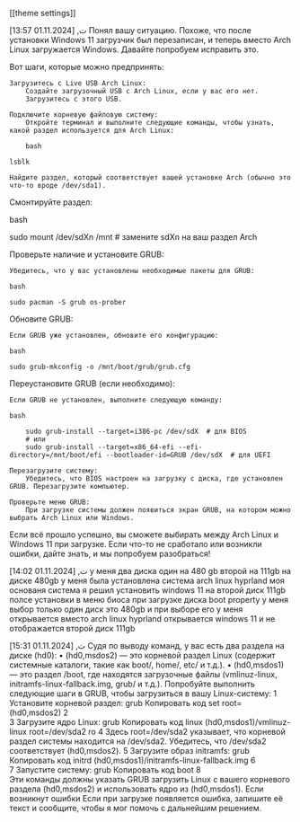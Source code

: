 [[theme settings]]

ت, [01.11.2024 13:57]
Понял вашу ситуацию. Похоже, что после установки Windows 11 загрузчик был перезаписан, и теперь вместо Arch Linux загружается Windows. Давайте попробуем исправить это.

Вот шаги, которые можно предпринять:

    Загрузитесь с Live USB Arch Linux:
        Создайте загрузочный USB с Arch Linux, если у вас его нет.
        Загрузитесь с этого USB.

    Подключите корневую файловую систему:
        Откройте терминал и выполните следующие команды, чтобы узнать, какой раздел используется для Arch Linux:

        bash

    lsblk

    Найдите раздел, который соответствует вашей установке Arch (обычно это что-то вроде /dev/sda1).

Смонтируйте раздел:

bash

sudo mount /dev/sdXn /mnt  # замените sdXn на ваш раздел Arch

Проверьте наличие и установите GRUB:

    Убедитесь, что у вас установлены необходимые пакеты для GRUB:

    bash

    sudo pacman -S grub os-prober

Обновите GRUB:

    Если GRUB уже установлен, обновите его конфигурацию:

    bash

    sudo grub-mkconfig -o /mnt/boot/grub/grub.cfg

Переустановите GRUB (если необходимо):

    Если GRUB не установлен, выполните следующую команду:

    bash

        sudo grub-install --target=i386-pc /dev/sdX  # для BIOS
        # или
        sudo grub-install --target=x86_64-efi --efi-directory=/mnt/boot/efi --bootloader-id=GRUB /dev/sdX  # для UEFI

    Перезагрузите систему:
        Убедитесь, что BIOS настроен на загрузку с диска, где установлен GRUB. Перезагрузите компьютер.

    Проверьте меню GRUB:
        При загрузке системы должен появиться экран GRUB, на котором можно выбрать Arch Linux или Windows.

Если всё прошло успешно, вы сможете выбирать между Arch Linux и Windows 11 при загрузке. Если что-то не сработало или возникли ошибки, дайте знать, и мы попробуем разобраться!

ت, [01.11.2024 14:02]
у меня два диска один на 480 gb второй на 111gb на диске 480gb  у меня была установлена система arch linux hyprland моя основаня система я решил установить windows 11 на второй диск 111gb полсе установки в меню биоса при загрузке диска boot property у меня выбор только один диск это 480gb и при выборе его у меня открывается вместо arch linux hyprland открывается windows 11 и не отображается второй диск 111gb

ت, [01.11.2024 15:31]
Судя по выводу команд, у вас есть два раздела на диске (hd0):
 • (hd0,msdos2) — это корневой раздел Linux (содержит системные каталоги, такие как boot/, home/, etc/ и т.д.).
 • (hd0,msdos1) — это раздел /boot, где находятся загрузочные файлы (vmlinuz-linux, initramfs-linux-fallback.img, grub/ и т.д.).
Попробуйте выполнить следующие шаги в GRUB, чтобы загрузиться в вашу Linux-систему:
 1 Установите корневой раздел: grub Копировать код   set root=(hd0,msdos2)
 2   
 3 Загрузите ядро Linux: grub Копировать код   linux (hd0,msdos1)/vmlinuz-linux root=/dev/sda2 ro
 4    Здесь root=/dev/sda2 указывает, что корневой раздел системы находится на /dev/sda2. Убедитесь, что /dev/sda2 соответствует (hd0,msdos2).
 5 Загрузите образ initramfs: grub Копировать код   initrd (hd0,msdos1)/initramfs-linux-fallback.img
 6   
 7 Запустите систему: grub Копировать код   boot
 8   
Эти команды должны указать GRUB загрузить Linux с вашего корневого раздела (hd0,msdos2) и использовать ядро из (hd0,msdos1).
Если возникнут ошибки
Если при загрузке появляется ошибка, запишите её текст и сообщите, чтобы я мог помочь с дальнейшим решением.